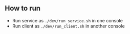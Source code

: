 ## How to run
- Run service as `./dev/run_service.sh` in one console
- Run client as `./dev/run_client.sh` in another console

